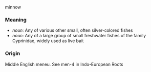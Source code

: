 minnow
### Meaning
+ _noun_: Any of various other small, often silver-colored fishes
+ _noun_: Any of a large group of small freshwater fishes of the family Cyprinidae, widely used as live bait

### Origin

Middle English meneu. See men-4 in Indo-European Roots
